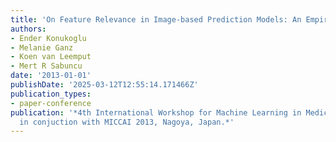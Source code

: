 ```yaml
---
title: 'On Feature Relevance in Image-based Prediction Models: An Empirical Study'
authors:
- Ender Konukoglu
- Melanie Ganz
- Koen van Leemput
- Mert R Sabuncu
date: '2013-01-01'
publishDate: '2025-03-12T12:55:14.171466Z'
publication_types:
- paper-conference
publication: '*4th International Workshop for Machine Learning in Medical Imaging
  in conjuction with MICCAI 2013, Nagoya, Japan.*'
---
```


